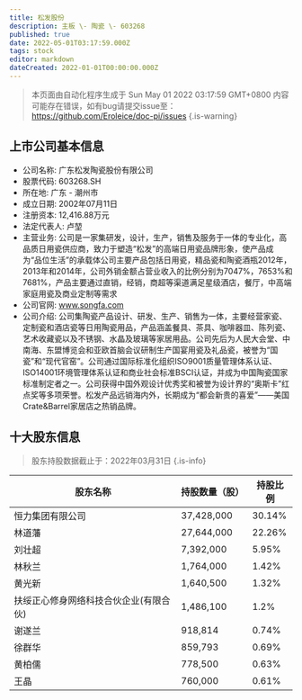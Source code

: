 ```yaml
---
title: 松发股份
description: 主板 \- 陶瓷 \- 603268
published: true
date: 2022-05-01T03:17:59.000Z
tags: stock
editor: markdown
dateCreated: 2022-01-01T00:00:00.000Z
---
```


> 本页面由自动化程序生成于 Sun May 01 2022 03:17:59 GMT+0800
> 内容可能存在错误，如有bug请提交issue至：https://github.com/Eroleice/doc-pi/issues
{.is-warning}

## 上市公司基本信息
- 公司名称: 广东松发陶瓷股份有限公司
- 股票代码: 603268.SH
- 所在地: 广东 - 潮州市
- 成立日期: 2002年07月11日
- 注册资本: 12,416.88万元
- 法定代表人: 卢堃
- 主营业务: 公司是一家集研发，设计，生产，销售及服务于一体的专业化，高品质日用瓷供应商，致力于塑造“松发”的高端日用瓷品牌形象，使产品成为“品位生活”的承载体公司主要产品包括日用瓷，精品瓷和陶瓷酒瓶2012年，2013年和2014年，公司外销金额占营业收入的比例分别为7047%，7653%和7681%，产品主要通过直销，经销，商超等渠道满足星级酒店，餐厅，中高端家庭用瓷及商业定制等需求
- 公司官网: www.songfa.com
- 公司介绍: 公司集陶瓷产品设计、研发、生产、销售为一体，主要经营家瓷、定制瓷和酒店瓷等日用陶瓷用品，产品涵盖餐具、茶具、咖啡器皿、陈列瓷、艺术收藏瓷以及不锈钢、水晶及玻璃等家居用品。公司先后为人民大会堂、中南海、东盟博览会和亚欧首脑会议研制生产国宴用瓷及礼品瓷，被誉为“国瓷”和“现代官窑”。公司通过国际标准化组织ISO9001质量管理体系认证、ISO14001环境管理体系认证和商业社会标准BSCI认证，并成为中国陶瓷国家标准制定者之一。公司获得中国外观设计优秀奖和被誉为设计界的“奥斯卡”红点奖等多项荣誉。松发产品远销海内外，长期成为“都会新贵的喜爱”——美国Crate&Barrel家居店之热销品牌。


## 十大股东信息
> 股东持股数据截止于：2022年03月31日
{.is-info}

| 股东名称 | 持股数量（股） | 持股比例 |
| --- | --- | --- |
| 恒力集团有限公司 | 37,428,000 | 30.14% |
| 林道藩 | 27,644,000 | 22.26% |
| 刘壮超 | 7,392,000 | 5.95% |
| 林秋兰 | 1,764,000 | 1.42% |
| 黄光新 | 1,640,500 | 1.32% |
| 扶绥正心修身网络科技合伙企业(有限合伙) | 1,486,100 | 1.2% |
| 谢遂兰 | 918,814 | 0.74% |
| 徐群华 | 859,793 | 0.69% |
| 黄柏儒 | 778,500 | 0.63% |
| 王晶 | 760,000 | 0.61% |




